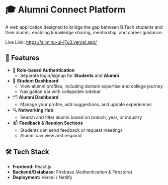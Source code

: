 # 🎓 Alumni Connect Platform

A web application designed to bridge the gap between B.Tech students and their alumni, enabling knowledge sharing, mentorship, and career guidance.

Live Link: https://aliminu-ui-j7u3.vercel.app/
## 🚀 Features

- 👤 **Role-based Authentication**
  - Separate login/signup for **Students** and **Alumni**
- 🧭 **Student Dashboard**
  - View alumni profiles, including domain expertise and college journey
  - Navigation bar with collapsible sidebar
- 🗂️ **Alumni Dashboard**
  - Manage your profile, add suggestions, and update experiences
- 🔍 **Networking Hub**
  - Search and filter alumni based on branch, year, or industry
- 📬 **Feedback & Reunion Sections**
  - Students can send feedback or request meetings
  - Alumni can view and respond

## 🛠️ Tech Stack

- **Frontend:** React.js
- **Backend/Database:** Firebase (Authentication & Firestore)
- **Deployment:** Vercel / Netlify


